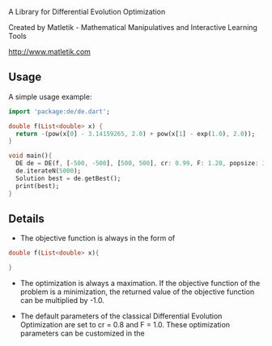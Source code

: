 A Library for Differential Evolution Optimization

Created by Matletik - Mathematical Manipulatives and Interactive Learning Tools

http://www.matletik.com

## Usage

A simple usage example:

```dart
import 'package:de/de.dart';

double f(List<double> x) {
  return -(pow(x[0] - 3.14159265, 2.0) + pow(x[1] - exp(1.0), 2.0));
}

void main(){
  DE de = DE(f, [-500, -500], [500, 500], cr: 0.99, F: 1.20, popsize: 300);
  de.iterateN(5000);
  Solution best = de.getBest();
  print(best);
}
```

## Details
* The objective function is always in the form of

```dart
double f(List<double> x){

}
```

* The optimization is always a maximation. If the objective
function of the problem is a minimization, the returned value of the
objective function can be multiplied by -1.0.

* The default parameters of the classical Differential Evolution Optimization
are set to cr = 0.8 and F = 1.0. These optimization parameters can be customized
in the
